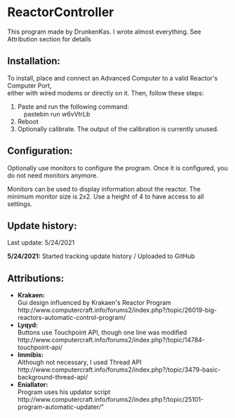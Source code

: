 # ReactorController
This program made by DrunkenKas. 
I wrote almost everything. See Attribution section for details
## Installation:
  To install, place and connect an Advanced Computer to a valid Reactor's Computer Port, <br />
    either with wired modems or directly on it. Then, follow these steps:
  <ol>
    <li>Paste and run the following command: <br />
      &emsp;pastebin run w6vVtrLb</li>
    <li>Reboot</li>
    <li>Optionally calibrate. The output of the calibration is currently unused.</li>
  </ol>

## Configuration:
  Optionally use monitors to configure the program. Once it is configured,
  you do not need monitors anymore. <p>
  Monitors can be used to display information about the reactor. 
  The minimum monitor size is 2x2. Use a height of 4 to have access to all settings.

## Update history:
Last update: 5/24/2021 <p>
  <b>5/24/2021:</b> Started tracking update history / Uploaded to GitHub <p>

## Attributions:

<ul>
  <li><b>Krakaen: </b><br />
    Gui design influenced by Krakaen's Reactor Program <br />
    http://www.computercraft.info/forums2/index.php?/topic/26019-big-reactors-automatic-control-program/ </li>
  <li><b>Lyqyd: </b><br />
    Buttons use Touchpoint API, though one line was modified <br />
    http://www.computercraft.info/forums2/index.php?/topic/14784-touchpoint-api/ </li>
  <li><b>Immibis: </b><br />
    Although not necessary, I used Thread API <br />
    http://www.computercraft.info/forums2/index.php?/topic/3479-basic-background-thread-api/ </li>
  <li><b>Eniallator: </b><br />
    Program uses his updator script <br />
  http://www.computercraft.info/forums2/index.php?/topic/25101-program-automatic-updater/" </li>
 </ul>
    
